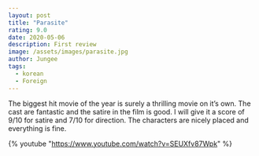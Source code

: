 ```yaml
---
layout: post
title: "Parasite"
rating: 9.0
date: 2020-05-06
description: First review
image: /assets/images/parasite.jpg
author: Jungee
tags:
  - korean
  - Foreign
---
```




The biggest hit movie of the year is surely a thrilling movie on it’s own. The cast are fantastic and the satire in the film is good. I will give it a score of 9/10 for satire and 7/10 for direction. The characters are nicely placed and everything is fine.

{% youtube "https://www.youtube.com/watch?v=SEUXfv87Wpk" %}

